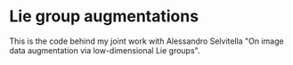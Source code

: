 # Lie group augmentations
This is the code behind my joint work with Alessandro Selvitella "On image data augmentation via low-dimensional Lie groups".
